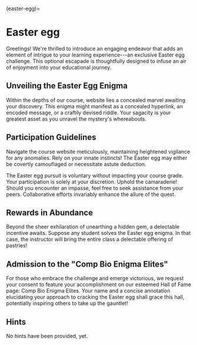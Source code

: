 <!-- markdownlint-disable MD041 MD036 MD024 MD022 -->

(easter-egg)=
# Easter egg

Greetings!
We're thrilled to introduce an engaging endeavor that adds an element of intrigue to your learning experience---an exclusive Easter egg challenge.
This optional escapade is thoughtfully designed to infuse an air of enjoyment into your educational journey.

## Unveiling the Easter Egg Enigma

Within the depths of our course, website lies a concealed marvel awaiting your discovery.
This enigma might manifest as a concealed hyperlink, an encoded message, or a craftily devised riddle.
Your sagacity is your greatest asset as you unravel the mystery's whereabouts.

## Participation Guidelines

Navigate the course website meticulously, maintaining heightened vigilance for any anomalies.
Rely on your innate instincts!
The Easter egg may either be covertly camouflaged or necessitate astute deduction.

The Easter egg pursuit is voluntary without impacting your course grade.
Your participation is solely at your discretion.
Uphold the camaraderie!
Should you encounter an impasse, feel free to seek assistance from your peers.
Collaborative efforts invariably enhance the allure of the quest.

## Rewards in Abundance

Beyond the sheer exhilaration of unearthing a hidden gem, a delectable incentive awaits.
Suppose any student solves the Easter egg enigma.
In that case, the instructor will bring the entire class a delectable offering of pastries!

## Admission to the "Comp Bio Enigma Elites"

For those who embrace the challenge and emerge victorious, we request your consent to feature your accomplishment on our esteemed Hall of Fame page: Comp Bio Enigma Elites.
Your name and a concise annotation elucidating your approach to cracking the Easter egg shall grace this hall, potentially inspiring others to take up the gauntlet!

## Hints

No hints have been provided, yet.
